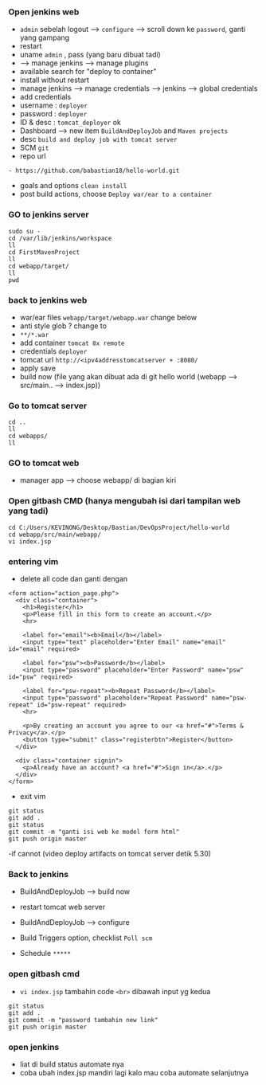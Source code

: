 ### Open jenkins web
- `admin` sebelah logout --> `configure` --> scroll down ke `password`, ganti yang gampang
- restart
- uname `admin` , pass (yang baru dibuat tadi)
- --> manage jenkins --> manage plugins
- available search for "deploy to container"
- install without restart
- manage jenkins --> manage credentials --> jenkins --> global credentials
- add credentials
- username  : `deployer`
- password  : `deployer`
- ID & desc : `tomcat_deployer`
ok
- Dashboard --> new item `BuildAndDeployJob` and `Maven projects`
- desc `build and deploy job with tomcat server`
- SCM `git` 
- repo url
```
- https://github.com/babastian18/hello-world.git
```
- goals and options `clean install`
- post build actions, choose `Deploy war/ear to a container`

### GO to jenkins server
```
sudo su -
cd /var/lib/jenkins/workspace
ll
cd FirstMavenProject
ll
cd webapp/target/
ll
pwd
```
### back to jenkins web
- war/ear files `webapp/target/webapp.war` change below
- anti style glob ? change to
- `**/*.war`
- add container `tomcat 8x remote` 
- credentials `deployer`
- tomcat url `http://<ipv4addresstomcatserver + :8080/`
- apply save
- build now (file yang akan dibuat ada di git hello world (webapp --> src/main.. --> index.jsp))

### Go to tomcat server
```
cd ..
ll
cd webapps/
ll
```

### GO to tomcat web
- manager app --> choose webapp/ di bagian kiri

### Open gitbash CMD (hanya mengubah isi dari tampilan web yang tadi)
```
cd C:/Users/KEVINONG/Desktop/Bastian/DevOpsProject/hello-world
cd webapp/src/main/webapp/
vi index.jsp
```
### entering vim
- delete all code dan ganti dengan 
```
<form action="action_page.php">
  <div class="container">
    <h1>Register</h1>
    <p>Please fill in this form to create an account.</p>
    <hr>

    <label for="email"><b>Email</b></label>
    <input type="text" placeholder="Enter Email" name="email" id="email" required>

    <label for="psw"><b>Password</b></label>
    <input type="password" placeholder="Enter Password" name="psw" id="psw" required>

    <label for="psw-repeat"><b>Repeat Password</b></label>
    <input type="password" placeholder="Repeat Password" name="psw-repeat" id="psw-repeat" required>
    <hr>

    <p>By creating an account you agree to our <a href="#">Terms & Privacy</a>.</p>
    <button type="submit" class="registerbtn">Register</button>
  </div>

  <div class="container signin">
    <p>Already have an account? <a href="#">Sign in</a>.</p>
  </div>
</form>
```
- exit vim
```
git status
git add . 
git status
git commit -m "ganti isi web ke model form html"
git push origin master
```
-if cannot (video deploy artifacts on tomcat server detik 5.30)

### Back to jenkins
- BuildAndDeployJob --> build now
- restart tomcat web server

- BuildAndDeployJob --> configure 
- Build Triggers option, checklist `Poll scm`
- Schedule `*****`

### open gitbash cmd
- `vi index.jsp` tambahin code `<br>` dibawah input yg kedua
```
git status
git add .
git commit -m "password tambahin new link"
git push origin master
```

### open jenkins
- liat di build status automate nya
- coba ubah index.jsp mandiri lagi kalo mau coba automate selanjutnya
